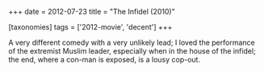 +++
date = 2012-07-23
title = "The Infidel (2010)"

[taxonomies]
tags = ['2012-movie', 'decent']
+++

A very different comedy with a very unlikely lead; I loved the
performance of the extremist Muslim leader, especially when in the house
of the infidel; the end, where a con-man is exposed, is a lousy cop-out.
